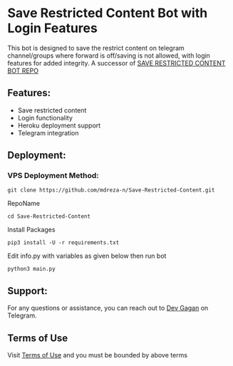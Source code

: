 # Save Restricted Content Bot with Login Features

This bot is designed to save the restrict content on telegram channel/groups where forward is off/saving is not allowed, with login features for added integrity.
A successor of [SAVE RESTRICTED CONTENT BOT REPO](https://github.com/devgaganin/Save-Restricted-Content-Bot-Repo)
## Features:
- Save restricted content
- Login functionality
- Heroku deployment support
- Telegram integration

## Deployment:

### VPS Deployment Method:

```
git clone https://github.com/mdreza-n/Save-Restricted-Content.git
```

RepoName

```
cd Save-Restricted-Content
```

Install Packages

```
pip3 install -U -r requirements.txt
```

Edit info.py with variables as given below then run bot

```
python3 main.py
```

## Support:
For any questions or assistance, you can reach out to [Dev Gagan](https://t.me/dev_gagan) on Telegram.

## Terms of Use 
Visit [Terms of Use](https://github.com/devgaganin/Save-Restricted-Content-Bot-with-Login/blob/main/TERMS%20OF%20USE.md) and you must be bounded by above terms
